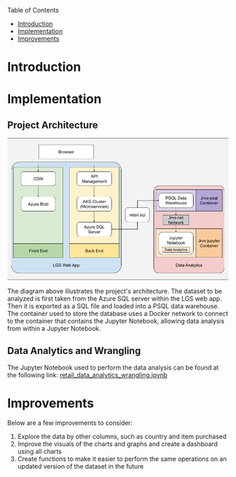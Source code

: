 Table of Contents
* [Introduction](#Introduction)
* [Implementation](#Implementation)
* [Improvements](#Improvements)

# Introduction



# Implementation
## Project Architecture

![Image of Python Project Architecture](./assets/Python%20Project%20Architecture.png)

The diagram above illustrates the project's architecture.
The dataset to be analyzed is first taken from the Azure SQL server within the LGS web app.
Then it is exported as a SQL file and loaded into a PSQL data warehouse.
The container used to store the database uses a Docker network to connect to the container that contains the Jupyter Notebook, allowing data analysis from within a Jupyter Notebook.

## Data Analytics and Wrangling

The Jupyter Notebook used to perform the data analysis can be found at the following link:
[retail_data_analytics_wrangling.ipynb](https://github.com/jarviscanada/jarvis_data_eng_JoshWessel/blob/feature/python_data_analytics/python_data_analytics/retail_data_analytics_wrangling.ipynb)


# Improvements
Below are a few improvements to consider:
1. Explore the data by other columns, such as country and item purchased
2. Improve the visuals of the charts and graphs and create a dashboard using all charts
3. Create functions to make it easier to perform the same operations on an updated version of the dataset in the future